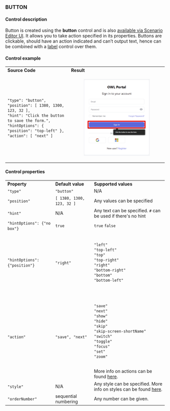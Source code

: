 ### **BUTTON**

#### Control description

Button is created using the **button** control and is also [available via Scenario Editor UI](/scenario-edit/controls#control-hotspot). It allows you to take action specified in its properties. Buttons are clickable, should have an action indicated and can’t output text, hence can be combined with a [label](/scenario-controls/label) control over them.

#### Control example

<table>
  <tr>
    <td><strong>Source Code</strong></td>
    <td>
      <strong>Result</strong>
    </td>
  </tr>
  <tr>
    <td>
    <pre><code>
"type": "button",
"position": [ 1380, 1300, 123, 32 ],
"hint": "Click the button to save the form.",
"hintOptions": &#123; "position": "top-left" &#125;,
"action": [ "next" ]
     </code></pre>
    </td>
    <td>
      <figure><img src="/assets/button-1.png"/></figure>
    </td>
  </tr>
</table>

#### Control properties

<table>
  <tr>
    <td><strong>Property</strong></td>
    <td><strong>Default value</strong></td>
    <td>
      <strong>Supported values</strong>
    </td>
  </tr>
  <tr>
    <td>
    <code>"type"</code>
    </td>
    <td>
      <code>"button"</code>
    </td>
    <td>
      N/A
    </td>
  </tr>
  <tr>
    <td>
      <code>"position"</code>
    </td>
    <td>
    <code>[ 1380, 1300, 123, 32 ]</code>
    </td>
    <td>
      Any values can be specified
    </td>
  </tr>
  <tr>
    <td>
    <code>"hint"</code>
    </td>
    <td>
      N/A
    </td>
    <td>
      Any text can be specified. <code>#</code> can be used if there's no hint
    </td>
  </tr>
  <tr>
    <td>
        <code>"hintOptions": &#123;"no box"&#125;</code>
    </td>
    <td>
      <code>true</code>
    </td>
    <td><code>true</code> <code>false</code>
    </td>
  </tr>
  <tr>
    <td>
      <code>"hintOptions": &#123;"position"&#125;</code>
    </td>
    <td>
      <code>"right"</code>
    </td>
    <td>
      <pre><code>
"left"
"top-left"
"top"
"top-right"
"right"
"bottom-right"
"bottom"
"bottom-left"
      </code></pre>
    </td>
  </tr>
  <tr>
    <td>
      <code>"action"</code>
    </td>
    <td>
    <code>"save", "next"</code>
    </td>
    <td>
      <pre><code>
"save"
"next"
"show"
"hide"
"skip"
"skip-screen-shortName"
"switch"
"toggle"
"focus"
"set"
"zoom"
      </code></pre>
      More info on actions can be found <a href="https://docs.upmix.it/scenario-controls/controls-meta#action">here</a>.
    </td>
  </tr>
  <tr>
    <td>
        <code>"style"</code>
    </td>
    <td>
      N/A
    </td>
    <td>
      Any style can be specified. More info on styles can be found <a href="https://docs.upmix.it/scenario/styles">here</a>.
    </td>
  </tr>
  <tr>
    <td>
        <code>"orderNumber"</code>
    </td>
    <td>
      sequential numbering
    </td>
    <td>
      Any number can be given.
    </td>
  </tr>
</table>
